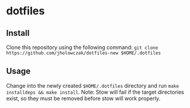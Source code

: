 # dotfiles
## Install
Clone this repository using the following command: `git clone https://github.com/jholowczak/dotfiles-new $HOME/.dotfiles`
## Usage
Change into the newly created `$HOME/.dotfiles` directory and run `make installdeps && make install`.
Note: Stow will fail if the target directories exist, so they must be removed before stow will work properly.

